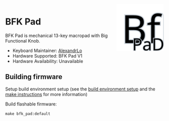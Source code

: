 <img src="https://github.com/AlexandrLo/bfk-pad/blob/master/images/logo.svg?raw=true" width="150" alt="Logo" align="right" />

# BFK Pad

BFK Pad is mechanical 13-key macropad with Big Functional Knob.

* Keyboard Maintainer: [AlexandrLo](https://github.com/AlexandrLo)
* Hardware Supported: BFK Pad V1
* Hardware Availability: Unavailable

## Building firmware

Setup build environment setup (see the [build environment setup](https://docs.qmk.fm/#/getting_started_build_tools) and the [make instructions](https://docs.qmk.fm/#/getting_started_make_guide) for more information)

Build flashable firmware:

    make bfk_pad:default

